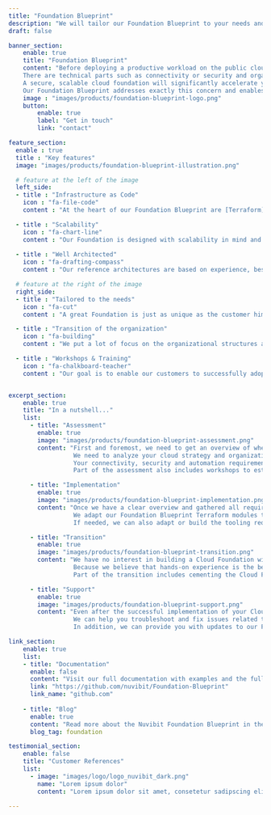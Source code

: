 ```yaml
---
title: "Foundation Blueprint"
description: "We will tailor our Foundation Blueprint to your needs and enable you to deliver Foundation Capabilities to your Cloud Workload Development Teams with a high level of maturity."
draft: false

banner_section:
    enable: true
    title: "Foundation Blueprint"
    content: "Before deploying a productive workload on the public cloud there are many moving parts which have to be coordinated. 
    There are technical parts such as connectivity or security and organizational parts such as finance or operations.
    A secure, scalable cloud foundation will significantly accelerate your cloud adoption journey and is one of the most important and hardest challenges.<br/><br/>
    Our Foundation Blueprint addresses exactly this concern and enables your organization to efficiently build a tailored Cloud Foundation."
    image : "images/products/foundation-blueprint-logo.png"
    button:
        enable: true
        label: "Get in touch"
        link: "contact"

feature_section:
  enable : true
  title : "Key features"
  image: "images/products/foundation-blueprint-illustration.png"

  # feature at the left of the image
  left_side:
  - title : "Infrastructure as Code"
    icon : "fa-file-code"
    content : "At the heart of our Foundation Blueprint are [Terraform](https://www.terraform.io/intro/index.html 'Introduction to Terraform') modules, which dramatically simplify the management of the entire Cloud Foundation."

  - title : "Scalability"
    icon : "fa-chart-line"
    content : "Our Foundation is designed with scalability in mind and can grow with your workloads."
    
  - title : "Well Architected"
    icon : "fa-drafting-compass"
    content : "Our reference architectures are based on experience, best practices and the [AWS Well-Architected Framework](https://aws.amazon.com/architecture/well-architected 'AWS Well-Architected')."

  # feature at the right of the image
  right_side:
  - title : "Tailored to the needs"
    icon : "fa-cut"
    content : "A great Foundation is just as unique as the customer himself and that's why we adjust our Blueprint exactly to your needs."

  - title : "Transition of the organization"
    icon : "fa-building"
    content : "We put a lot of focus on the organizational structures and cloud strategy to maximize opportunities for success."

  - title : "Workshops & Training"
    icon : "fa-chalkboard-teacher"
    content : "Our goal is to enable our customers to successfully adopt and operate our Foundation Blueprint."


excerpt_section:
    enable: true
    title: "In a nutshell..."
    list:
      - title: "Assessment"
        enable: true
        image: "images/products/foundation-blueprint-assessment.png"
        content: "First and foremost, we need to get an overview of where you stand on your cloud journey and where you want to go.
                  We need to analyze your cloud strategy and organizational structures to adjust our Blueprint to them.
                  Your connectivity, security and automation requirements are also identified and taken into account.<br/><br/>
                  Part of the assessment also includes workshops to establish a better understanding of the Cloud Foundation."

      - title: "Implementation"
        enable: true
        image: "images/products/foundation-blueprint-implementation.png"
        content: "Once we have a clear overview and gathered all requirements, we assemble a team of specialists to build your tailored Cloud Foundation based on our Blueprint.
                  We adapt our Foundation Blueprint Terraform modules to perfectly fit your needs and support you during implementation.<br/><br/>
                  If needed, we can also adapt or build the tooling required for Infrastructure as Code deployments with Terraform."

      - title: "Transition"
        enable: true
        image: "images/products/foundation-blueprint-transition.png"
        content: "We have no interest in building a Cloud Foundation without ensuring that the necessary capabilities are in place to run it successfully.
                  Because we believe that hands-on experience is the best way to learn new skills, we provide on-the-job training.<br/><br/>
                  Part of the transition includes cementing the Cloud Foundation Capabilities which are essential to establish a Cloud Operating Model."

      - title: "Support"
        enable: true
        image: "images/products/foundation-blueprint-support.png"
        content: "Even after the successful implementation of your Cloud Foundation, we want to continue supporting you on your cloud journey.
                  We can help you troubleshoot and fix issues related to your Foundation and our Terraform modules.<br/><br/>
                  In addition, we can provide you with updates to our Foundation Terraform modules and implement your feature requests whenever possible."

link_section:
    enable: true
    list:
    - title: "Documentation"
      enable: false
      content: "Visit our full documentation with examples and the full architecture on"
      link: "https://github.com/nuvibit/Foundation-Blueprint"
      link_name: "github.com"
    
    - title: "Blog"
      enable: true
      content: "Read more about the Nuvibit Foundation Blueprint in these blog posts"
      blog_tag: foundation

testimonial_section:
    enable: false
    title: "Customer References"
    list:
      - image: "images/logo/logo_nuvibit_dark.png"
        name: "Lorem ipsum dolor"
        content: "Lorem ipsum dolor sit amet, consetetur sadipscing elitr, sed diam nonumy eirmod tempor invidunt"

---
```

